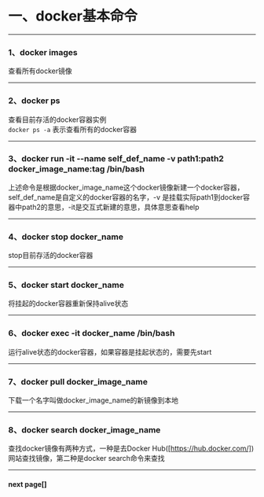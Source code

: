 # 一、docker基本命令  
----
### 1、docker images    
查看所有docker镜像  

-----

### 2、docker ps 
 
查看目前存活的docker容器实例  
`docker ps -a`  表示查看所有的docker容器   

----

### 3、docker run -it --name self_def_name -v path1:path2 docker_image_name:tag /bin/bash
上述命令是根据docker_image_name这个docker镜像新建一个docker容器，self_def_name是自定义的docker容器的名字，-v 是挂载实际path1到docker容器中path2的意思，-it是交互式新建的意思，具体意思查看help  

-----

### 4、docker stop docker_name  
stop目前存活的docker容器  

----

### 5、docker start docker_name  
将挂起的docker容器重新保持alive状态  

----

### 6、docker exec -it docker_name /bin/bash  
运行alive状态的docker容器，如果容器是挂起状态的，需要先start  

----

### 7、docker pull docker_image_name    
下载一个名字叫做docker_image_name的新镜像到本地  

----

### 8、docker search docker_image_name  
查找docker镜像有两种方式，一种是去Docker Hub([https://hub.docker.com/])网站查找镜像，第二种是docker search命令来查找   

---

#### next page[]
